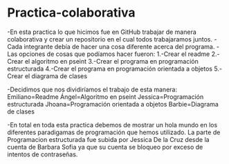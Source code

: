 # Practica-colaborativa
-En esta practica lo que hicimos fue en GitHub trabajar de manera colaborativa y crear un repositorio en el cual todos trabajaramos juntos.
-Cada integrante debía de hacer una cosa diferente acerca del programa.
-Las opciones de cosas que podíamos hacer fueron:
  1.-Crear el readme
  2.-Crear el algoritmo en pseint
  3.-Crear el programa en programación estructurada
  4.-Crear el programa en programación orientada a objetos
  5.-Crear el diagrama de clases

-Decidimos que nos dividiríamos el trabajo de esta manera:
  Emiliano=Readme
  Ángel=Algoritmo en pseint
  Jessica=Programación estructurada
  Jhoana=Programación orientada a objetos 
  Barbie=Diagrama de clases
  
-En total en toda esta practica debemos de mostrar un hola mundo en los diferentes paradigamas de programación que hemos utilizado.
La parte de Programacion estructurada fue subida por Jessica De la Cruz desde la cuenta de Barbara Sofia ya que su cuenta se bloqueo por exceso de intentos de contraseñas.
